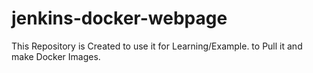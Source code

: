 # jenkins-docker-webpage
 This Repository is Created to use it for Learning/Example. to Pull it and make Docker Images.
